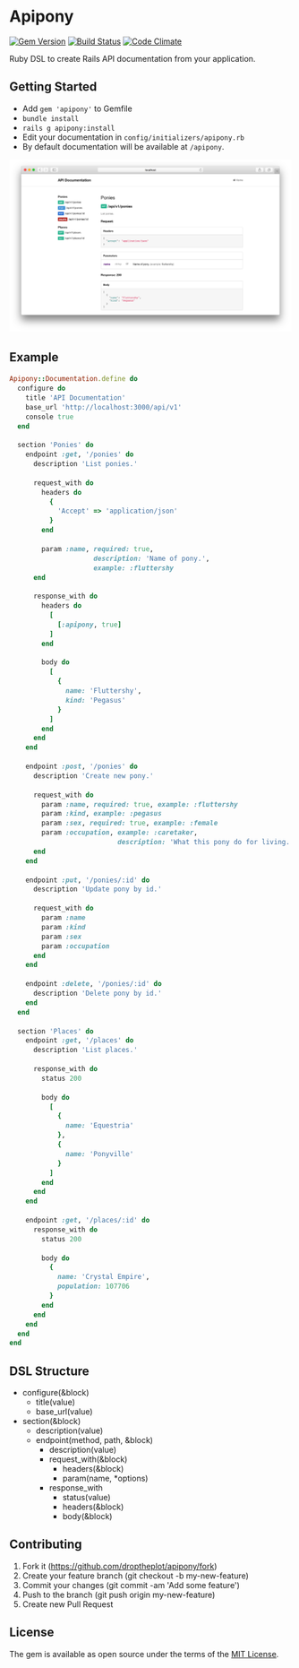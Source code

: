 # Apipony

[![Gem Version](https://badge.fury.io/rb/apipony.svg)](https://badge.fury.io/rb/apipony)
[![Build Status](https://travis-ci.org/droptheplot/apipony.svg?branch=travis)](https://travis-ci.org/droptheplot/apipony)
[![Code Climate](https://codeclimate.com/github/droptheplot/apipony/badges/gpa.svg)](https://codeclimate.com/github/droptheplot/apipony)

Ruby DSL to create Rails API documentation from your application.

## Getting Started
* Add `gem 'apipony'` to Gemfile
* `bundle install`
* `rails g apipony:install`
* Edit your documentation in `config/initializers/apipony.rb`
* By default documentation will be available at `/apipony`.

![Example](https://raw.githubusercontent.com/droptheplot/apipony/master/preview.png)

## Example

```ruby
Apipony::Documentation.define do
  configure do
    title 'API Documentation'
    base_url 'http://localhost:3000/api/v1'
    console true
  end

  section 'Ponies' do
    endpoint :get, '/ponies' do
      description 'List ponies.'

      request_with do
        headers do
          {
            'Accept' => 'application/json'
          }
        end

        param :name, required: true,
                     description: 'Name of pony.',
                     example: :fluttershy
      end

      response_with do
        headers do
          [
            [:apipony, true]
          ]
        end

        body do
          [
            {
              name: 'Fluttershy',
              kind: 'Pegasus'
            }
          ]
        end
      end
    end

    endpoint :post, '/ponies' do
      description 'Create new pony.'

      request_with do
        param :name, required: true, example: :fluttershy
        param :kind, example: :pegasus
        param :sex, required: true, example: :female
        param :occupation, example: :caretaker,
                           description: 'What this pony do for living.'
      end
    end

    endpoint :put, '/ponies/:id' do
      description 'Update pony by id.'

      request_with do
        param :name
        param :kind
        param :sex
        param :occupation
      end
    end

    endpoint :delete, '/ponies/:id' do
      description 'Delete pony by id.'
    end
  end

  section 'Places' do
    endpoint :get, '/places' do
      description 'List places.'

      response_with do
        status 200

        body do
          [
            {
              name: 'Equestria'
            },
            {
              name: 'Ponyville'
            }
          ]
        end
      end
    end

    endpoint :get, '/places/:id' do
      response_with do
        status 200

        body do
          {
            name: 'Crystal Empire',
            population: 107706
          }
        end
      end
    end
  end
end
```

## DSL Structure

* configure(&block)
  * title(value)
  * base_url(value)
* section(&block)
  * description(value)
  * endpoint(method, path, &block)
    * description(value)
    * request_with(&block)
      * headers(&block)
      * param(name, *options)
    * response_with
      * status(value)
      * headers(&block)
      * body(&block)

## Contributing

1. Fork it (https://github.com/droptheplot/apipony/fork)
2. Create your feature branch (git checkout -b my-new-feature)
3. Commit your changes (git commit -am 'Add some feature')
4. Push to the branch (git push origin my-new-feature)
5. Create new Pull Request

## License

The gem is available as open source under the terms of the [MIT License](http://opensource.org/licenses/MIT).

